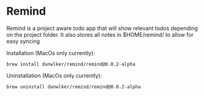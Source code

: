 # Remind

Remind is a project aware todo app that will show relevant todos depending on the project folder. It also stores all notes in $HOME/remind/ to allow for easy syncing

Installation (MacOs only currently):

    brew install danwlker/remind/remind@0.0.2-alpha

Uninstallation (MacOs only currently):

    brew uninstall danwlker/remind/remind@0.0.2-alpha
